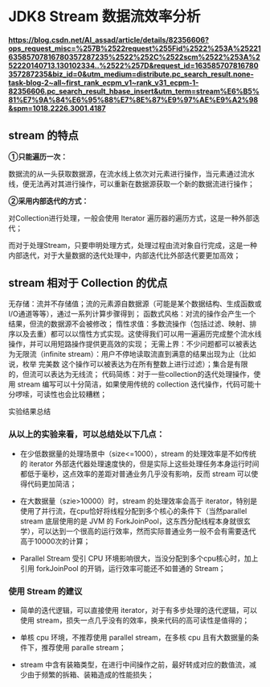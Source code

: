 # **JDK8 Stream 数据流效率分析**

#### https://blog.csdn.net/Al_assad/article/details/82356606?ops_request_misc=%257B%2522request%255Fid%2522%253A%2522163585707816780357287235%2522%252C%2522scm%2522%253A%252220140713.130102334..%2522%257D&request_id=163585707816780357287235&biz_id=0&utm_medium=distribute.pc_search_result.none-task-blog-2~all~first_rank_ecpm_v1~rank_v31_ecpm-1-82356606.pc_search_result_hbase_insert&utm_term=stream%E6%B5%81%E7%9A%84%E6%95%88%E7%8E%87%E9%97%AE%E9%A2%98&spm=1018.2226.3001.4187

## stream 的特点

**①只能遍历一次：**

数据流的从一头获取数据源，在流水线上依次对元素进行操作，当元素通过流水线，便无法再对其进行操作，可以重新在数据源获取一个新的数据流进行操作；

**②采用内部迭代的方式：**

对Collection进行处理，一般会使用 Iterator 遍历器的遍历方式，这是一种外部迭代；

而对于处理Stream，只要申明处理方式，处理过程由流对象自行完成，这是一种内部迭代，对于大量数据的迭代处理中，内部迭代比外部迭代要更加高效；

## stream 相对于 Collection 的优点

无存储：流并不存储值；流的元素源自数据源（可能是某个数据结构、生成函数或I/O通道等等），通过一系列计算步骤得到；
函数式风格：对流的操作会产生一个结果，但流的数据源不会被修改；
惰性求值：多数流操作（包括过滤、映射、排序以及去重）都可以以惰性方式实现。这使得我们可以用一遍遍历完成整个流水线操作，并可以用短路操作提供更高效的实现；
无需上界：不少问题都可以被表达为无限流（infinite stream）：用户不停地读取流直到满意的结果出现为止（比如说，枚举 完美数 这个操作可以被表达为在所有整数上进行过滤）；集合是有限的，但流可以表达为无线流；
代码简练：对于一些collection的迭代处理操作，使用 stream 编写可以十分简洁，如果使用传统的 collection 迭代操作，代码可能十分啰嗦，可读性也会比较糟糕；

实验结果总结

### 从以上的实验来看，可以总结处以下几点：

- 在少低数据量的处理场景中（size<=1000），stream 的处理效率是不如传统的 iterator 外部迭代器处理速度快的，但是实际上这些处理任务本身运行时间都低于毫秒，这点效率的差距对普通业务几乎没有影响，反而 stream 可以使得代码更加简洁；

- 在大数据量（szie>10000）时，stream 的处理效率会高于 iterator，特别是使用了并行流，在cpu恰好将线程分配到多个核心的条件下（当然parallel stream 底层使用的是 JVM 的 ForkJoinPool，这东西分配线程本身就很玄学），可以达到一个很高的运行效率，然而实际普通业务一般不会有需要迭代高于10000次的计算；

- Parallel Stream 受引 CPU 环境影响很大，当没分配到多个cpu核心时，加上引用 forkJoinPool 的开销，运行效率可能还不如普通的 Stream；

 

### 使用 Stream 的建议

- 简单的迭代逻辑，可以直接使用 iterator，对于有多步处理的迭代逻辑，可以使用 stream，损失一点几乎没有的效率，换来代码的高可读性是值得的；

- 单核 cpu 环境，不推荐使用 parallel stream，在多核 cpu 且有大数据量的条件下，推荐使用 paralle stream；

- stream 中含有装箱类型，在进行中间操作之前，最好转成对应的数值流，减少由于频繁的拆箱、装箱造成的性能损失；
